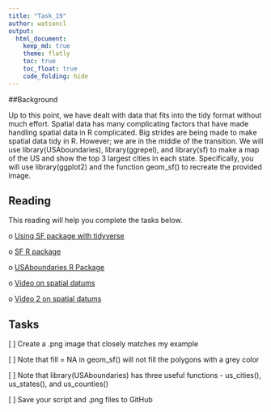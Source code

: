 ```yaml
---
title: "Task_19"
author: watsoncl 
output: 
  html_document:
    keep_md: true
    theme: flatly
    toc: true
    toc_float: true
    code_folding: hide
---
```




##Background

Up to this point, we have dealt with data that fits into the tidy format without much effort. Spatial data has many complicating factors that have made handling spatial data in R complicated. Big strides are being made to make spatial data tidy in R. However; we are in the middle of the transition.
We will use library(USAboundaries), library(ggrepel), and library(sf) to make a map of the US and show the top 3 largest cities in each state. Specifically, you will use library(ggplot2) and the function geom_sf() to recreate the provided image.

## Reading

This reading will help you complete the tasks below.

o [Using SF package with tidyverse](https://byuistats.github.io/M335/spatial_reading.html)

o [SF R package](https://r-spatial.github.io/sf/)

o [USAboundaries R Package](https://github.com/ropensci/USAboundaries)

o [Video on spatial datums](https://www.youtube.com/watch?v=xKGlMp__jog)

o [Video 2 on spatial datums](https://www.youtube.com/watch?v=kXTHaMY3cVk)

## Tasks

[ ] Create a .png image that closely matches my example 

[ ] Note that fill = NA in geom_sf() will not fill the polygons with a grey color

[ ] Note that library(USAboundaries) has three useful functions - us_cities(), us_states(), and us_counties()

[ ] Save your script and .png files to GitHub



























